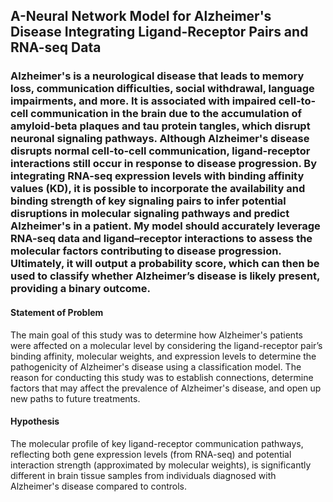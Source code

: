 ## A-Neural Network Model for Alzheimer's Disease Integrating Ligand-Receptor Pairs and RNA-seq Data

### Alzheimer's is a neurological disease that leads to memory loss, communication difficulties, social withdrawal, language impairments, and more. It is associated with impaired cell-to-cell communication in the brain due to the accumulation of amyloid-beta plaques and tau protein tangles, which disrupt neuronal signaling pathways. Although Alzheimer's disease disrupts normal cell-to-cell communication, ligand-receptor interactions still occur in response to disease progression. By integrating RNA-seq expression levels with binding affinity values (KD), it is possible to incorporate the availability and binding strength of key signaling pairs to infer potential disruptions in molecular signaling pathways and predict Alzheimer's in a patient. My model should accurately leverage RNA-seq data and ligand–receptor interactions to assess the molecular factors contributing to disease progression. Ultimately, it will output a probability score, which can then be used to classify whether Alzheimer’s disease is likely present, providing a binary outcome.

#### Statement of Problem
The main goal of this study was to determine how Alzheimer's patients were affected on a molecular level by considering the ligand-receptor pair’s binding affinity, molecular weights, and expression levels to determine the pathogenicity of Alzheimer's disease using a classification model. The reason for conducting this study was to establish connections, determine factors that may affect the prevalence of Alzheimer's disease, and open up new paths to future treatments.
#### Hypothesis
The molecular profile of key ligand-receptor communication pathways, reflecting both gene expression levels (from RNA-seq) and potential interaction strength (approximated by molecular weights), is significantly different in brain tissue samples from individuals diagnosed with Alzheimer's disease compared to controls.

